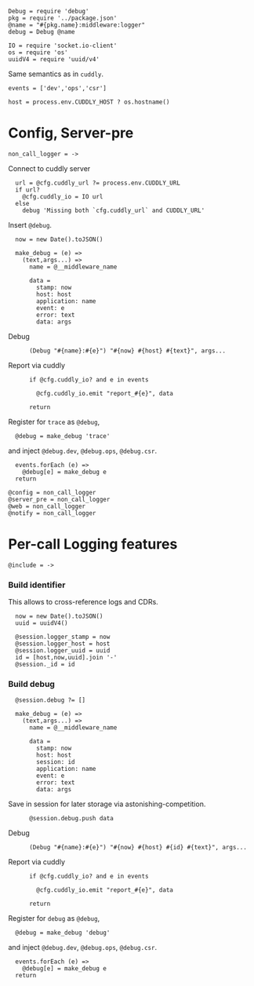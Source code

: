     Debug = require 'debug'
    pkg = require '../package.json'
    @name = "#{pkg.name}:middleware:logger"
    debug = Debug @name

    IO = require 'socket.io-client'
    os = require 'os'
    uuidV4 = require 'uuid/v4'

Same semantics as in `cuddly`.

    events = ['dev','ops','csr']

    host = process.env.CUDDLY_HOST ? os.hostname()

Config, Server-pre
==================

    non_call_logger = ->

Connect to cuddly server

      url = @cfg.cuddly_url ?= process.env.CUDDLY_URL
      if url?
        @cfg.cuddly_io = IO url
      else
        debug 'Missing both `cfg.cuddly_url` and CUDDLY_URL'

Insert `@debug`.

      now = new Date().toJSON()

      make_debug = (e) =>
        (text,args...) =>
          name = @__middleware_name

          data =
            stamp: now
            host: host
            application: name
            event: e
            error: text
            data: args

Debug

          (Debug "#{name}:#{e}") "#{now} #{host} #{text}", args...

Report via cuddly

          if @cfg.cuddly_io? and e in events

            @cfg.cuddly_io.emit "report_#{e}", data

          return

Register for `trace` as `@debug`,

      @debug = make_debug 'trace'

and inject `@debug.dev`, `@debug.ops`, `@debug.csr`.

      events.forEach (e) =>
        @debug[e] = make_debug e
      return

    @config = non_call_logger
    @server_pre = non_call_logger
    @web = non_call_logger
    @notify = non_call_logger

Per-call Logging features
=========================

    @include = ->

### Build identifier

This allows to cross-reference logs and CDRs.

      now = new Date().toJSON()
      uuid = uuidV4()

      @session.logger_stamp = now
      @session.logger_host = host
      @session.logger_uuid = uuid
      id = [host,now,uuid].join '-'
      @session._id = id

### Build debug

      @session.debug ?= []

      make_debug = (e) =>
        (text,args...) =>
          name = @__middleware_name

          data =
            stamp: now
            host: host
            session: id
            application: name
            event: e
            error: text
            data: args

Save in session for later storage via astonishing-competition.

          @session.debug.push data

Debug

          (Debug "#{name}:#{e}") "#{now} #{host} #{id} #{text}", args...

Report via cuddly

          if @cfg.cuddly_io? and e in events

            @cfg.cuddly_io.emit "report_#{e}", data

          return

Register for `debug` as `@debug`,

      @debug = make_debug 'debug'

and inject `@debug.dev`, `@debug.ops`, `@debug.csr`.

      events.forEach (e) =>
        @debug[e] = make_debug e
      return
